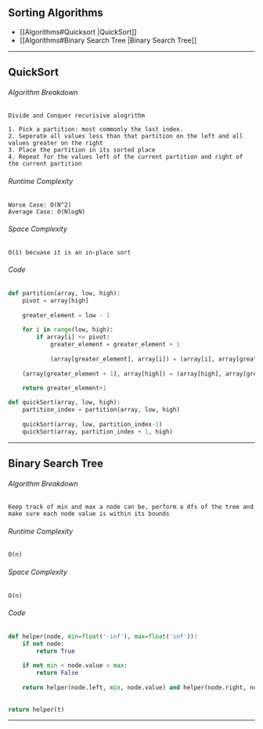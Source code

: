 
## Sorting Algorithms
- [[Algorithms#Quicksort |QuickSort]]
- [[Algorithms#Binary Search Tree |Binary Search Tree]]



--- 
## QuickSort

###### Algorithm Breakdown
``` 
Divide and Conquer recurisive alogrithm

1. Pick a partition: most commonly the last index.
2. Seperate all values less than that partition on the left and all values greater on the right
3. Place the partition in its sorted place
4. Repeat for the values left of the current partition and right of the current partition
```

###### Runtime Complexity
```
Worse Case: O(N^2)
Average Case: O(NlogN)
```

###### Space Complexity
```
O(1) becuase it is an in-place sort
```

###### Code
```python
def partition(array, low, high):
	pivot = array[high]
	
	greater_element = low - 1
	
	for i in range(low, high):
		if array[i] <= pivot:
			greater_element = greater_element + 1
			
			(array[greater_element], array[i]) = (array[i], array[greater_element])
	
	(array[greater_element + 1], array[high]) = (array[high], array[greater_element + 1])
	
	return greater_element+1

def quickSort(array, low, high):
	partition_index = partition(array, low, high)
	
	quickSort(array, low, partition_index-1)
	quickSort(array, partition_index + 1, high)
```



---
## Binary Search Tree

###### Algorithm Breakdown
``` 
Keep track of min and max a node can be, perform a dfs of the tree and make sure each node value is within its bounds

```

###### Runtime Complexity
```
O(n)
```

###### Space Complexity
```
O(n)
```

###### Code
```python
def helper(node, min=float('-inf'), max=float('inf')):
	if not node:
		return True
		
	if not min < node.value < max:
		return False
	
	return helper(node.left, min, node.value) and helper(node.right, node.value, max)
		
		
return helper(t)
```



---
